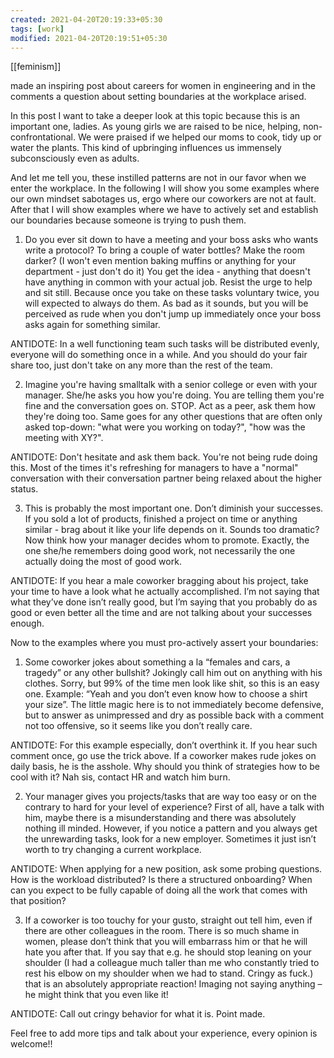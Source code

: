 ```yaml
---
created: 2021-04-20T20:19:33+05:30
tags: [work]
modified: 2021-04-20T20:19:51+05:30
---
```

[[feminism]]

 made an inspiring post about careers for women in engineering and in the comments a question about setting boundaries at the workplace arised.

In this post I want to take a deeper look at this topic because this is an important one, ladies. As young girls we are raised to be nice, helping, non-confrontational. We were praised if we helped our moms to cook, tidy up or water the plants. This kind of upbringing influences us immensely subconsciously even as adults. 

And let me tell you, these instilled patterns are not in our favor when we enter the workplace. In the following I will show you some examples where our own mindset sabotages us, ergo where our coworkers are not at fault. After that I will show examples where we have to actively set and establish our boundaries because someone is trying to push them.

1) Do you ever sit down to have a meeting and your boss asks who wants write a protocol? To bring a couple of water bottles? Make the room darker? (I won't even mention baking muffins or anything for your department - just don't do it) You get the idea - anything that doesn't have anything in common with your actual job. Resist the urge to help and sit still. Because once you take on these tasks voluntary twice, you will expected to always do them. As bad as it sounds, but you will be perceived as rude when you don't jump up immediately once your boss asks again for something similar.

ANTIDOTE: In a well functioning team such tasks will be distributed evenly, everyone will do something once in a while. And you should do your fair share too, just don't take on any more than the rest of the team.

2) Imagine you're having smalltalk with a senior college or even with your manager. She/he asks you how you're doing. You are telling them you're fine and the conversation goes on. STOP. Act as a peer, ask them how they're doing too. Same goes for any other questions that are often only asked top-down: "what were you working on today?", "how was the meeting with XY?".

ANTIDOTE: Don't hesitate and ask them back. You're not being rude doing this. Most of the times it's refreshing for managers to have a "normal" conversation with their conversation partner being relaxed about the higher status.

3) This is probably the most important one. Don’t diminish your successes. If you sold a lot of products, finished a project on time or anything similar - brag about it like your life depends on it. Sounds too dramatic? Now think how your manager decides whom to promote. Exactly, the one she/he remembers doing good work, not necessarily the one actually doing the most of good work.

ANTIDOTE: If you hear a male coworker bragging about his project, take your time to have a look what he actually accomplished. I’m not saying that what they’ve done isn’t really good, but I’m saying that you probably do as good or even better all the time and are not talking about your successes enough.

Now to the examples where you must pro-actively assert your boundaries:

1) Some coworker jokes about something a la “females and cars, a tragedy” or any other bullshit? Jokingly call him out on anything with his clothes. Sorry, but 99% of the time men look like shit, so this is an easy one. Example: “Yeah and you don’t even know how to choose a shirt your size”. The little magic here is to not immediately become defensive, but to answer as unimpressed and dry as possible back with a comment not too offensive, so it seems like you don’t really care.

ANTIDOTE: For this example especially, don’t overthink it. If you hear such comment once, go use the trick above. If a coworker makes rude jokes on daily basis, he is the asshole. Why should you think of strategies how to be cool with it? Nah sis, contact HR and watch him burn.

2) Your manager gives you projects/tasks that are way too easy or on the contrary to hard for your level of experience? First of all, have a talk with him, maybe there is a misunderstanding and there was absolutely nothing ill minded. However, if you notice a pattern and you always get the unrewarding tasks, look for a new employer. Sometimes it just isn’t worth to try changing a current workplace.

ANTIDOTE: When applying for a new position, ask some probing questions. How is the workload distributed? Is there a structured onboarding? When can you expect to be fully capable of doing all the work that comes with that position?

3) If a coworker is too touchy for your gusto, straight out tell him, even if there are other colleagues in the room. There is so much shame in women, please don’t think that you will embarrass him or that he will hate you after that. If you say that e.g. he should stop leaning on your shoulder (I had a colleague much taller than me who constantly tried to rest his elbow on my shoulder when we had to stand. Cringy as fuck.) that is an absolutely appropriate reaction! Imaging not saying anything – he might think that you even like it!

ANTIDOTE: Call out cringy behavior for what it is. Point made.

Feel free to add more tips and talk about your experience, every opinion is welcome!!